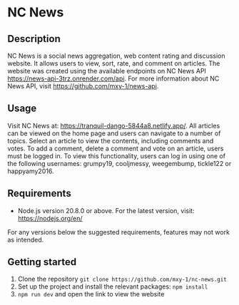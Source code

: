 # NC News

## Description 
NC News is a social news aggregation, web content rating and discussion website. It allows users to view, sort, rate, and comment on articles. The website was created using the available endpoints on NC News API https://news-api-3trz.onrender.com/api. For more information about NC News API, visit https://github.com/mxy-1/news-api. 


## Usage
Visit NC News at: https://tranquil-dango-5844a8.netlify.app/. All articles can be viewed on the home page and users can navigate to a number of topics. Select an article to view the contents, including comments and votes. To add a comment, delete a comment and vote on an article, users must be logged in. To view this functionality, users can log in using one of the following usernames: grumpy19, cooljmessy, weegembump, tickle122 or happyamy2016.

## Requirements 
- Node.js version 20.8.0 or above. For the latest version, visit: https://nodejs.org/en/

For any versions below the suggested requirements, features may not work as intended.

## Getting started

1. Clone the repository ```git clone https://github.com/mxy-1/nc-news.git```
2. Set up the project and install the relevant packages: ```npm install```
3. ```npm run dev``` and open the link to view the website